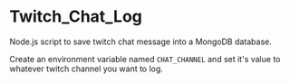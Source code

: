 # Twitch_Chat_Log

Node.js script to save twitch chat message into a MongoDB database.

Create an environment variable named `CHAT_CHANNEL` and set it's value to whatever twitch channel you want to log.
